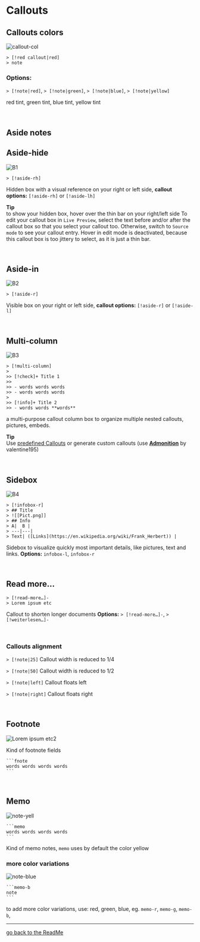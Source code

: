 # Callouts
## Callouts colors

![callout-col](https://github.com/Jopp-gh/Obsidian-Dune84/assets/48620536/48e2d47b-873a-483c-ac83-e5c19eed47db)

```
> [!red callout|red]
> note
```
### Options:
`> [!note|red]`, `> [!note|green]`, `> [!note|blue]`, `> [!note|yellow]`

red tint, green tint, blue tint, yellow tint

<br>

## Aside notes
## Aside-hide

![B1](https://user-images.githubusercontent.com/48620536/222979880-64b7d178-7804-4d3b-b089-2375df712e94.png)

```
> [!aside-rh]
```
Hidden box with a visual reference on your right or left side, 
**callout options:**  `[!aside-rh]` or  `[!aside-lh]`

**Tip**
<br>
to show your hidden box, hover over the thin bar on your right/left side 
To edit your callout box in `Live Preview`, select the text before and/or after the callout box so that you select your callout too. Otherwise, switch to `Source mode` to see your callout entry. Hover in edit mode is deactivated, because this callout box is too jittery to select, as it is just a thin bar.

<br>

## Aside-in
![B2](https://user-images.githubusercontent.com/48620536/222979913-e8e15146-725f-47d4-8126-b7c4055d261e.png)

```
> [!aside-r]
```
Visible box on your right or left side, **callout options:**  `[!aside-r]` or  `[!aside-l]`

<br>

## Multi-column

![B3](https://user-images.githubusercontent.com/48620536/222980074-7f5294b8-d4ad-4cf5-8436-97f909303e86.png)

```
> [!multi-column]
>
>> [!check]+ Title 1
>> 
>> - words words words  
>> - words words words  
>
>> [!info]+ Title 2
>> - words words **words**
```

a multi-purpose callout column box to organize multiple nested callouts, pictures, embeds. 

**Tip**
<br>
Use [predefined Callouts](https://help.obsidian.md/Editing+and+formatting/Callouts) or generate custom callouts (use [**Admonition**](https://github.com/valentine195/obsidian-admonition) by valentine195)


<br>

## Sidebox

![B4](https://user-images.githubusercontent.com/48620536/222980230-ca87423e-20fb-4680-8997-0b1a74e3c4a3.png)

```
> [!infobox-r]
> ## Title
> ![[Pict.png]]
> ## Info
> A|  B |
> ---|---|
> Text| ([Links](https://en.wikipedia.org/wiki/Frank_Herbert)) |
```
Sidebox to visualize quickly most important details, like pictures, text and links. **Options:** `infobox-l`, `infobox-r`

<br>

## Read more…

```
> [!read-more…]- 
> Lorem ipsum etc
```
Callout to shorten longer documents
**Options:** `> [!read-more…]-`, `> [!weiterlesen…]-`

<br>

### Callouts alignment

`> [!note|25]`
Callout width is reduced to 1/4

`> [!note|50]`
Callout width is reduced to 1/2

`> [!note|left]`
Callout floats left

`> [!note|right]`
Callout floats right

<br>

## Footnote

![Lorem ipsum etc2](https://user-images.githubusercontent.com/48620536/224421103-b70f59bb-dd4d-4452-a65c-44c67b912999.png)

Kind of footnote fields
````
```fnote
words words words words 
```
````
<br>

## Memo
![note-yell](https://user-images.githubusercontent.com/48620536/230743665-6075fa26-ad47-4d4a-b3e0-f2d9dbcb0a0d.png)

````
```memo
words words words words 
```
````
Kind of memo notes, `memo` uses by default the color yellow

### more color variations
![note-blue](https://user-images.githubusercontent.com/48620536/230743600-678dbdc6-1aee-40bc-b892-199823340726.png)

````
```memo-b
note
```
````

to add more color variations, use: red, green, blue, eg. `memo-r`, `memo-g`, `memo-b`,

---
[go back to the ReadMe](https://github.com/Jopp-gh/Obsidian-Dune84/tree/main)

